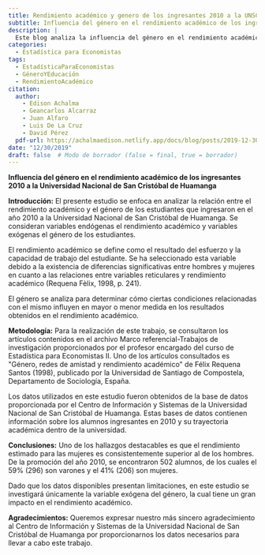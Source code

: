 ```yaml
---
title: Rendimiento académico y genero de los ingresantes 2010 a la UNSCH
subtitle: Influencia del género en el rendimiento académico de los ingresantes 2010 a la Universidad Nacional de San Cristóbal de Huamanga
description: |
  Este blog analiza la influencia del género en el rendimiento académico de los estudiantes que ingresaron en 2010 a la Universidad Nacional de San Cristóbal de Huamanga. Se exploran las diferencias entre hombres y mujeres en relación con el rendimiento académico y se utiliza una metodología basada en datos proporcionados por la universidad. El estudio concluye que el rendimiento estimado para las mujeres es consistentemente superior al de los hombres.
categories:
  - Estadística para Economistas
tags:
  - EstadísticaParaEconomistas
  - GéneroYEducación
  - RendimientoAcadémico
citation:
  author:
    - Edison Achalma
    - Geancarlos Alcarraz
    - Juan Alfaro
    - Luis De La Cruz 
    - David Pérez
  pdf-url: https://achalmaedison.netlify.app/docs/blog/posts/2019-12-30-rendimiento-academico-genero-ingresantes-2010/index.pdf
date: "12/30/2019"
draft: false  # Modo de borrador (false = final, true = borrador)
---
```








**Influencia del género en el rendimiento académico de los ingresantes 2010 a la Universidad Nacional de San Cristóbal de Huamanga**

**Introducción:** El presente estudio se enfoca en analizar la relación entre el rendimiento académico y el género de los estudiantes que ingresaron en el año 2010 a la Universidad Nacional de San Cristóbal de Huamanga. Se consideran variables endógenas el rendimiento académico y variables exógenas el género de los estudiantes.

El rendimiento académico se define como el resultado del esfuerzo y la capacidad de trabajo del estudiante. Se ha seleccionado esta variable debido a la existencia de diferencias significativas entre hombres y mujeres en cuanto a las relaciones entre variables reticulares y rendimiento académico (Requena Fèlix, 1998, p. 241).

El género se analiza para determinar cómo ciertas condiciones relacionadas con el mismo influyen en mayor o menor medida en los resultados obtenidos en el rendimiento académico.

**Metodología:** Para la realización de este trabajo, se consultaron los artículos contenidos en el archivo Marco referencial-Trabajos de investigación proporcionados por el profesor encargado del curso de Estadística para Economistas II. Uno de los artículos consultados es "Género, redes de amistad y rendimiento académico" de Félix Requena Santos (1998), publicado por la Universidad de Santiago de Compostela, Departamento de Sociología, España.

Los datos utilizados en este estudio fueron obtenidos de la base de datos proporcionada por el Centro de Información y Sistemas de la Universidad Nacional de San Cristóbal de Huamanga. Estas bases de datos contienen información sobre los alumnos ingresantes en 2010 y su trayectoria académica dentro de la universidad.

**Conclusiones:** Uno de los hallazgos destacables es que el rendimiento estimado para las mujeres es consistentemente superior al de los hombres. De la promoción del año 2010, se encontraron 502 alumnos, de los cuales el 59% (296) son varones y el 41% (206) son mujeres.

Dado que los datos disponibles presentan limitaciones, en este estudio se investigará únicamente la variable exógena del género, la cual tiene un gran impacto en el rendimiento académico.

**Agradecimientos:** Queremos expresar nuestro más sincero agradecimiento al Centro de Información y Sistemas de la Universidad Nacional de San Cristóbal de Huamanga por proporcionarnos los datos necesarios para llevar a cabo este trabajo.
